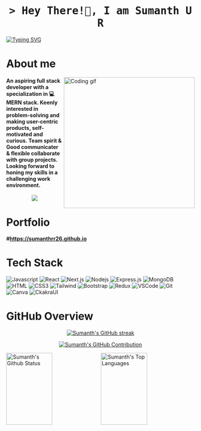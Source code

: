 



<!-- Intro  -->
<h1 align="center">
     <samp>&gt; Hey There!👋, I am
              <b>Sumanth U R</b>
              </samp>
</h1>

[![Typing SVG](https://readme-typing-svg.demolab.com?font=Fira+Code&pause=1000&color=ffffff&width=550&lines=_+_+_+_+I+Am+a+Full+Stack+Web+Developer+🚶)](https://git.io/typing-svg)
    






<!-- About Section -->
 # About me
 
<p >
 <img align="right" width="350" src="https://github.com/abhisheknaiidu/abhisheknaiidu/raw/master/code.gif?raw=true" alt="Coding gif" />
<h4 > An aspiring full stack developer with a specialization in 💻 MERN stack. Keenly interested in problem-solving and making user-centric products, self-motivated and curious. Team spirit & Good communicater & flexible collaborate with group projects. Looking forward to honing my skills in a challenging work environment.</h4>
</p>



<p align="center">

 <a href="https://www.linkedin.com/in/sumanth-u-r/" target="_blank">
  <img src="https://img.shields.io/badge/LinkedIn-0077B5?style=for-the-badge&logo=linkedin&logoColor=white" />
 </a>
</p>




# Portfolio
 **#https://sumanthrr26.github.io**
# Tech Stack

![Javascript](https://img.shields.io/badge/Javascript-F0DB4F?style=for-the-badge&labelColor=black&logo=javascript&logoColor=F0DB4F)
![React](https://img.shields.io/badge/-React-61DBFB?style=for-the-badge&labelColor=black&logo=react&logoColor=61DBFB)
![Next.js](https://img.shields.io/badge/next.js-000000?style=for-the-badge&logo=nextdotjs&logoColor=white)
![Nodejs](https://img.shields.io/badge/Nodejs-3C873A?style=for-the-badge&labelColor=black&logo=node.js&logoColor=3C873A)
![Express.js](https://img.shields.io/badge/Express.js-000000?style=for-the-badge&logo=express&logoColor=white)
![MongoDB](https://img.shields.io/badge/MongoDB-4EA94B?style=for-the-badge&logo=mongodb&logoColor=white)
![HTML](https://img.shields.io/badge/HTML5-E34F26?style=for-the-badge&logo=html5&logoColor=white)
![CSS3](https://img.shields.io/badge/CSS3-1572B6?style=for-the-badge&logo=css3&logoColor=white)
![Tailwind](https://img.shields.io/badge/Tailwind_CSS-092749?style=for-the-badge&logo=tailwindcss&logoColor=06B6D4&labelColor=000000)
![Bootstrap](https://img.shields.io/badge/Bootstrap-563D7C?style=for-the-badge&logo=bootstrap&logoColor=white)
![Redux](https://img.shields.io/badge/Redux-593D88?style=for-the-badge&logo=redux&logoColor=white)
![VSCode](https://img.shields.io/badge/Visual_Studio-0078d7?style=for-the-badge&logo=visual%20studio&logoColor=white)
![Git](https://img.shields.io/badge/Git-F05032?style=for-the-badge&logo=git&logoColor=white)
![Canva](https://img.shields.io/badge/Canva-%2300C4CC.svg?&style=for-the-badge&logo=Canva&logoColor=white)
![CkakraUI](https://img.shields.io/badge/Chakra--UI-319795?style=for-the-badge&logo=chakra-ui&logoColor=white)


# GitHub Overview

<p align="center">
  <a href="https://github.com/Sumanthrr26">
    <img src="https://github-readme-streak-stats.herokuapp.com/?user=Sumanthrr26&theme=radical&border=7F3FBF&background=0D1117" alt="Sumanth's GitHub streak"/>
  </a>
</p>

<p align="center">
  <a href="https://github.com/Sumanthrr26">
    <img src="https://github-profile-summary-cards.vercel.app/api/cards/profile-details?username=Sumanthrr26&theme=radical" alt="Sumanth's GitHub Contribution"/>
  </a>
</p>

<a> 
    <a href="https://github.com/Sumanthrr26"><img alt="Sumanth's Github Status" src="https://denvercoder1-github-readme-stats.vercel.app/api?username=Sumanthrr26&show_icons=true&count_private=true&theme=react&border_color=7F3FBF&bg_color=0D1117&title_color=F85D7F&icon_color=F8D866" height="192px" width="49.5%"/></a>
  <a href="https://github.com/Sumanthrr26"><img alt="Sumanth's Top Languages" src="https://denvercoder1-github-readme-stats.vercel.app/api/top-langs/?username=Sumanthrr26&langs_count=8&layout=compact&theme=react&border_color=7F3FBF&bg_color=0D1117&title_color=F85D7F&icon_color=F8D866" height="192px" width="49.5%"/></a>
  <br/>
</a>
